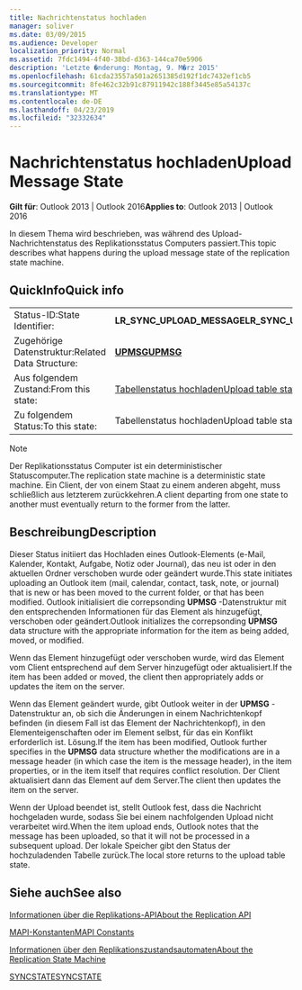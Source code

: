 ```yaml
---
title: Nachrichtenstatus hochladen
manager: soliver
ms.date: 03/09/2015
ms.audience: Developer
localization_priority: Normal
ms.assetid: 7fdc1494-4f40-38bd-d363-144ca70e5906
description: 'Letzte �nderung: Montag, 9. M�rz 2015'
ms.openlocfilehash: 61cda23557a501a2651385d192f1dc7432ef1cb5
ms.sourcegitcommit: 8fe462c32b91c87911942c188f3445e85a54137c
ms.translationtype: MT
ms.contentlocale: de-DE
ms.lasthandoff: 04/23/2019
ms.locfileid: "32332634"
---
```

# <a name="upload-message-state"></a><span data-ttu-id="148ae-103">Nachrichtenstatus hochladen</span><span class="sxs-lookup"><span data-stu-id="148ae-103">Upload Message State</span></span>

  
  
<span data-ttu-id="148ae-104">**Gilt für**: Outlook 2013 | Outlook 2016</span><span class="sxs-lookup"><span data-stu-id="148ae-104">**Applies to**: Outlook 2013 | Outlook 2016</span></span> 
  
 <span data-ttu-id="148ae-105">In diesem Thema wird beschrieben, was während des Upload-Nachrichtenstatus des Replikationsstatus Computers passiert.</span><span class="sxs-lookup"><span data-stu-id="148ae-105">This topic describes what happens during the upload message state of the replication state machine.</span></span> 
  
## <a name="quick-info"></a><span data-ttu-id="148ae-106">QuickInfo</span><span class="sxs-lookup"><span data-stu-id="148ae-106">Quick info</span></span>

|||
|:-----|:-----|
|<span data-ttu-id="148ae-107">Status-ID:</span><span class="sxs-lookup"><span data-stu-id="148ae-107">State Identifier:</span></span>  <br/> |<span data-ttu-id="148ae-108">**LR_SYNC_UPLOAD_MESSAGE**</span><span class="sxs-lookup"><span data-stu-id="148ae-108">**LR_SYNC_UPLOAD_MESSAGE**</span></span> <br/> |
|<span data-ttu-id="148ae-109">Zugehörige Datenstruktur:</span><span class="sxs-lookup"><span data-stu-id="148ae-109">Related Data Structure:</span></span>  <br/> |<span data-ttu-id="148ae-110">**[UPMSG](upmsg.md)**</span><span class="sxs-lookup"><span data-stu-id="148ae-110">**[UPMSG](upmsg.md)**</span></span> <br/> |
|<span data-ttu-id="148ae-111">Aus folgendem Zustand:</span><span class="sxs-lookup"><span data-stu-id="148ae-111">From this state:</span></span>  <br/> |[<span data-ttu-id="148ae-112">Tabellenstatus hochladen</span><span class="sxs-lookup"><span data-stu-id="148ae-112">Upload table state</span></span>](upload-table-state.md) <br/> |
|<span data-ttu-id="148ae-113">Zu folgendem Status:</span><span class="sxs-lookup"><span data-stu-id="148ae-113">To this state:</span></span>  <br/> |<span data-ttu-id="148ae-114">Tabellenstatus hochladen</span><span class="sxs-lookup"><span data-stu-id="148ae-114">Upload table state</span></span>  <br/> |
   
> [!NOTE]
> <span data-ttu-id="148ae-115">Der Replikationsstatus Computer ist ein deterministischer Statuscomputer.</span><span class="sxs-lookup"><span data-stu-id="148ae-115">The replication state machine is a deterministic state machine.</span></span> <span data-ttu-id="148ae-116">Ein Client, der von einem Staat zu einem anderen abgeht, muss schließlich aus letzterem zurückkehren.</span><span class="sxs-lookup"><span data-stu-id="148ae-116">A client departing from one state to another must eventually return to the former from the latter.</span></span> 
  
## <a name="description"></a><span data-ttu-id="148ae-117">Beschreibung</span><span class="sxs-lookup"><span data-stu-id="148ae-117">Description</span></span>

<span data-ttu-id="148ae-118">Dieser Status initiiert das Hochladen eines Outlook-Elements (e-Mail, Kalender, Kontakt, Aufgabe, Notiz oder Journal), das neu ist oder in den aktuellen Ordner verschoben wurde oder geändert wurde.</span><span class="sxs-lookup"><span data-stu-id="148ae-118">This state initiates uploading an Outlook item (mail, calendar, contact, task, note, or journal) that is new or has been moved to the current folder, or that has been modified.</span></span> <span data-ttu-id="148ae-119">Outlook initialisiert die correpsonding **UPMSG** -Datenstruktur mit den entsprechenden Informationen für das Element als hinzugefügt, verschoben oder geändert.</span><span class="sxs-lookup"><span data-stu-id="148ae-119">Outlook initializes the correpsonding **UPMSG** data structure with the appropriate information for the item as being added, moved, or modified.</span></span> 
  
<span data-ttu-id="148ae-120">Wenn das Element hinzugefügt oder verschoben wurde, wird das Element vom Client entsprechend auf dem Server hinzugefügt oder aktualisiert.</span><span class="sxs-lookup"><span data-stu-id="148ae-120">If the item has been added or moved, the client then appropriately adds or updates the item on the server.</span></span> 
  
<span data-ttu-id="148ae-121">Wenn das Element geändert wurde, gibt Outlook weiter in der **UPMSG** -Datenstruktur an, ob sich die Änderungen in einem Nachrichtenkopf befinden (in diesem Fall ist das Element der Nachrichtenkopf), in den Elementeigenschaften oder im Element selbst, für das ein Konflikt erforderlich ist. Lösung.</span><span class="sxs-lookup"><span data-stu-id="148ae-121">If the item has been modified, Outlook further specifies in the **UPMSG** data structure whether the modifications are in a message header (in which case the item is the message header), in the item properties, or in the item itself that requires conflict resolution.</span></span> <span data-ttu-id="148ae-122">Der Client aktualisiert dann das Element auf dem Server.</span><span class="sxs-lookup"><span data-stu-id="148ae-122">The client then updates the item on the server.</span></span> 
  
<span data-ttu-id="148ae-123">Wenn der Upload beendet ist, stellt Outlook fest, dass die Nachricht hochgeladen wurde, sodass Sie bei einem nachfolgenden Upload nicht verarbeitet wird.</span><span class="sxs-lookup"><span data-stu-id="148ae-123">When the item upload ends, Outlook notes that the message has been uploaded, so that it will not be processed in a subsequent upload.</span></span> <span data-ttu-id="148ae-124">Der lokale Speicher gibt den Status der hochzuladenden Tabelle zurück.</span><span class="sxs-lookup"><span data-stu-id="148ae-124">The local store returns to the upload table state.</span></span>
  
## <a name="see-also"></a><span data-ttu-id="148ae-125">Siehe auch</span><span class="sxs-lookup"><span data-stu-id="148ae-125">See also</span></span>



[<span data-ttu-id="148ae-126">Informationen über die Replikations-API</span><span class="sxs-lookup"><span data-stu-id="148ae-126">About the Replication API</span></span>](about-the-replication-api.md)
  
[<span data-ttu-id="148ae-127">MAPI-Konstanten</span><span class="sxs-lookup"><span data-stu-id="148ae-127">MAPI Constants</span></span>](mapi-constants.md)
  
[<span data-ttu-id="148ae-128">Informationen über den Replikationszustandsautomaten</span><span class="sxs-lookup"><span data-stu-id="148ae-128">About the Replication State Machine</span></span>](about-the-replication-state-machine.md)
  
[<span data-ttu-id="148ae-129">SYNCSTATE</span><span class="sxs-lookup"><span data-stu-id="148ae-129">SYNCSTATE</span></span>](syncstate.md)

